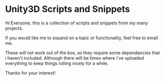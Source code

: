 # Unity3D Scripts and Snippets

Hi Everyone, this is a collection of scripts and snippets from my many projects.

If you would like me to expand on a topic or functionality, feel free to email me.

These *will* not work out of the box, as they require some dependancies that i haven't included. Although there will be times where i've uploaded everything to keep things rolling nicely for a while.

Thanks for your interest!